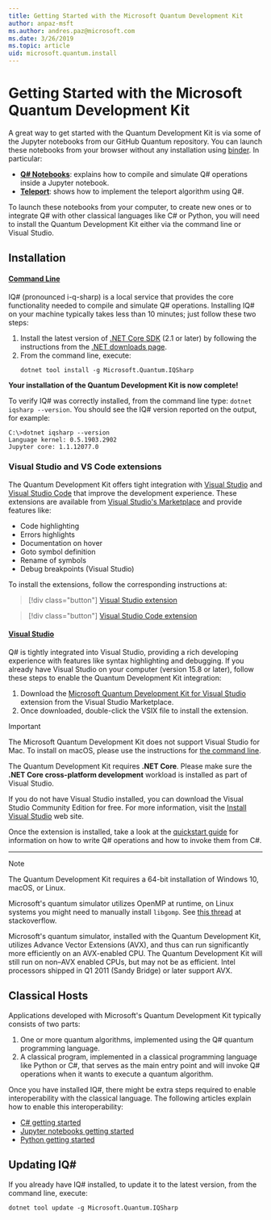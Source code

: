 ```yaml
---
title: Getting Started with the Microsoft Quantum Development Kit
author: anpaz-msft
ms.author: andres.paz@microsoft.com 
ms.date: 3/26/2019
ms.topic: article
uid: microsoft.quantum.install
---
```


# Getting Started with the Microsoft Quantum Development Kit #

A great way to get started with the Quantum Development Kit is via some of the Jupyter notebooks from our GitHub Quantum repository.
You can launch these notebooks from your browser without any installation using [binder](https://mybinder.org).  In particular:

* **[Q# Notebooks](https://mybinder.org/v2/gh/Microsoft/Quantum/master?filepath=Samples%2Fsrc%2FIntroToIQSharp%2FNotebook.ipynb)**: explains how to compile and simulate Q# operations inside a Jupyter notebook.
* **[Teleport](https://mybinder.org/v2/gh/Microsoft/Quantum/master?filepath=Samples%2Fsrc%2FTeleportation%2FNotebook.ipynb)**: shows how to implement the teleport algorithm using Q#.

To launch these notebooks from your computer, to create new ones or to 
integrate Q# with other classical languages like C# or Python, 
you will need to install the Quantum Development Kit either via the command line or Visual Studio.


## Installation ##

#### [Command Line](#tab/tabid-cmdline)

IQ# (pronounced i-q-sharp) is a local service that provides the core functionality needed
to compile and simulate Q# operations.
Installing IQ# on your machine typically takes less than 10 minutes; just follow these two steps:

1. Install the latest version of [.NET Core SDK](https://dotnet.microsoft.com/) (2.1 or later) by 
  following the instructions from the [.NET downloads page](https://www.microsoft.com/net/download).
2. From the command line, execute:
   ```Command prompt
   dotnet tool install -g Microsoft.Quantum.IQSharp
   ```

**Your installation of the Quantum Development Kit is now complete!**

To verify IQ# was correctly installed, from the command line type: `dotnet iqsharp --version`. You should see the IQ# version reported on the output, for example:
```Sample
C:\>dotnet iqsharp --version
Language kernel: 0.5.1903.2902
Jupyter core: 1.1.12077.0
```


### Visual Studio and VS Code extensions ###

The Quantum Development Kit offers tight integration with [Visual Studio](https://visualstudio.microsoft.com/vs/) 
and [Visual Studio Code](https://code.visualstudio.com/) that improve the development experience. 
These extensions are available from [Visual Studio's Marketplace](https://marketplace.visualstudio.com/) 
and provide features like:
* Code highlighting
* Errors highlights
* Documentation on hover
* Goto symbol definition
* Rename of symbols
* Debug breakpoints (Visual Studio)

To install the extensions, follow the corresponding instructions at:

> [!div class="button"]
> [Visual Studio extension](https://marketplace.visualstudio.com/items?itemName=quantum.DevKit)

> [!div class="button"]
> [Visual Studio Code extension](https://marketplace.visualstudio.com/items?itemName=quantum.quantum-devkit-vscode)


#### [Visual Studio](#tab/tabid-vs)

Q# is tightly integrated into Visual Studio, providing a rich developing experience with features like syntax highlighting and debugging. If you already have Visual Studio on your computer (version 15.8 or later), follow these steps to enable the Quantum Development Kit integration:
1. Download the [Microsoft Quantum Development Kit for Visual Studio](https://marketplace.visualstudio.com/items?itemName=quantum.DevKit) extension from the Visual Studio Marketplace.
2. Once downloaded, double-click the VSIX file to install the extension.

> [!IMPORTANT]
> The Microsoft Quantum Development Kit does not support Visual Studio for Mac.
> To install on macOS, please use the instructions for [the command line](#tab/tabid-cmdline).
>
> The Quantum Development Kit requires **.NET Core**. Please make sure the
> **.NET Core cross-platform development** workload is installed as part of Visual Studio.

If you do not have Visual Studio installed, you can download the Visual Studio Community Edition for free.
For more information, visit the [Install Visual Studio](https://docs.microsoft.com/visualstudio/install/install-visual-studio) web site.

Once the extension is installed, take a look at the [quickstart guide](xref:microsoft.quantum.write-program) for information on how to write Q# operations and how to invoke them from C#.

***


> [!NOTE]
> The Quantum Development Kit requires a 64-bit installation of Windows 10, macOS, or Linux.
>
> Microsoft's quantum simulator utilizes OpenMP at runtime, on Linux systems you might need to manually install `libgomp`.
> See [this thread](https://stackoverflow.com/questions/52428334/unable-to-load-dll-microsoft-quantum-simulator-runtime-dll-centos-7) at stackoverflow.
>
> Microsoft's quantum simulator, installed with the Quantum Development Kit, utilizes Advance Vector Extensions (AVX), 
> and thus can run significantly more efficiently on an AVX-enabled CPU.
> The Quantum Development Kit will still run on non–AVX enabled CPUs, but may not be as efficient.
> Intel processors shipped in Q1 2011 (Sandy Bridge) or later support AVX.



## Classical Hosts ##

Applications developed with Microsoft's Quantum Development Kit typically consists of two parts:
1. One or more quantum algorithms, implemented using the Q# quantum programming language.
2. A classical program, implemented in a classical programming language like Python or C#, 
  that serves as the main entry point and will invoke Q# operations 
  when it wants to execute a quantum algorithm.

Once you have installed IQ#, there might be extra steps required to enable interoperability with the classical language.
The following articles explain how to enable this interoperability:

* [C# getting started](xref:microsoft.quantum.install.csharp)
* [Jupyter notebooks getting started](xref:microsoft.quantum.install.jupyter)
* [Python getting started](xref:microsoft.quantum.install.python)


## Updating IQ# ##

If you already have IQ# installed, to update it to the latest version, from the command line, execute:
```Command Prompt
dotnet tool update -g Microsoft.Quantum.IQSharp
```

